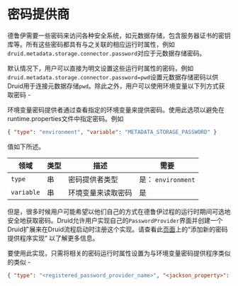 # 密码提供商

德鲁伊需要一些密码来访问各种安全系统，如元数据存储，包含服务器证书的密钥库等。所有这些密码都具有与之关联的相应运行时属性，例如`druid.metadata.storage.connector.password`对应于元数据存储密码。

默认情况下，用户可以直接为明文设置这些运行时属性的密码，例如`druid.metadata.storage.connector.password=pwd`设置元数据存储密码以供Druid用于连接元数据存储`pwd`。除此之外，用户可以使用环境变量以下列方式获取密码 -

环境变量密码提供者通过查看指定的环境变量来提供密码。使用此选项以避免在runtime.properties文件中指定密码。例如

```json
{ "type": "environment", "variable": "METADATA_STORAGE_PASSWORD" }
```

值如下所述。

| 领域       | 类型 | 描述               | 需要               |
| ---------- | ---- | ------------------ | ------------------ |
| `type`     | 串   | 密码提供者类型     | 是： `environment` |
| `variable` | 串   | 环境变量来读取密码 | 是                 |

但是，很多时候用户可能希望以他们自己的方式在德鲁伊过程的运行时期间可选地安全地获取密码。Druid允许用户实现自己的`PasswordProvider`界面并创建一个Druid扩展来在Druid流程启动时注册这个实现。请查看此[页面](http://druid.io/docs/0.12.3/development/modules.html)上的“添加新的密码提供程序实现” 以了解更多信息。

要使用此实现，只需将相关的密码运行时属性设置为与环境变量密码提供程序类似的类似 -

```json
{ "type": "<registered_password_provider_name>", "<jackson_property>": "<value>", ... }
```